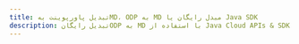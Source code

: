 ---title: تبدیل پاورپوینت بهMD، ODP به MD مبدل رایگان یا Java SDKdescription: تبدیل رایگانODP به MD با استفاده از Java Cloud APIs & SDK. همچنین اسناد Microsoft PowerPoint را در Cloud ایجاد، ویرایش و رندر کنید.---